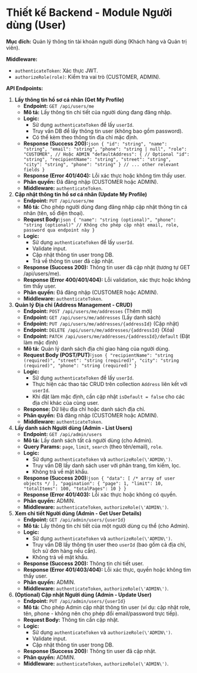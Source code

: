 # Thiết kế Backend - Module Người dùng (User)

**Mục đích:** Quản lý thông tin tài khoản người dùng (Khách hàng và Quản trị viên).

**Middleware:**

- `authenticateToken`: Xác thực JWT.
- `authorizeRole(role)`: Kiểm tra vai trò (CUSTOMER, ADMIN).

**API Endpoints:**

1. **Lấy thông tin hồ sơ cá nhân (Get My Profile)**
    - **Endpoint:** `GET /api/users/me`
    - **Mô tả:** Lấy thông tin chi tiết của người dùng đang đăng nhập.
    - **Logic:**
        - Sử dụng `authenticateToken` để lấy `userId`.
        - Truy vấn DB để lấy thông tin user (không bao gồm password).
        - Có thể kèm theo thông tin địa chỉ mặc định.
    - **Response (Success 200):**`json { "id": "string", "name": "string", "email": "string", "phone": "string | null", "role": "CUSTOMER", // Hoặc ADMIN "defaultAddress": { // Optional "id": "string", "recipientName": "string", "street": "string", "city": "string", "phone": "string" } // ... other relevant fields }`
    - **Response (Error 401/404):** Lỗi xác thực hoặc không tìm thấy user.
    - **Phân quyền:** Đã đăng nhập (CUSTOMER hoặc ADMIN).
    - **Middleware:** `authenticateToken`.
2. **Cập nhật thông tin hồ sơ cá nhân (Update My Profile)**
    - **Endpoint:** `PUT /api/users/me`
    - **Mô tả:** Cho phép người dùng đang đăng nhập cập nhật thông tin cá nhân (tên, số điện thoại).
    - **Request Body:**`json { "name": "string (optional)", "phone": "string (optional)" // Không cho phép cập nhật email, role, password qua endpoint này }`
    - **Logic:**
        - Sử dụng `authenticateToken` để lấy `userId`.
        - Validate input.
        - Cập nhật thông tin user trong DB.
        - Trả về thông tin user đã cập nhật.
    - **Response (Success 200):** Thông tin user đã cập nhật (tương tự GET /api/users/me).
    - **Response (Error 400/401/404):** Lỗi validation, xác thực hoặc không tìm thấy user.
    - **Phân quyền:** Đã đăng nhập (CUSTOMER hoặc ADMIN).
    - **Middleware:** `authenticateToken`.
3. **Quản lý Địa chỉ (Address Management - CRUD)**
    - **Endpoint:** `POST /api/users/me/addresses` (Thêm mới)
    - **Endpoint:** `GET /api/users/me/addresses` (Lấy danh sách)
    - **Endpoint:** `PUT /api/users/me/addresses/{addressId}` (Cập nhật)
    - **Endpoint:** `DELETE /api/users/me/addresses/{addressId}` (Xóa)
    - **Endpoint:** `PATCH /api/users/me/addresses/{addressId}/default` (Đặt làm mặc định)
    - **Mô tả:** Quản lý danh sách địa chỉ giao hàng của người dùng.
    - **Request Body (POST/PUT):**`json { "recipientName": "string (required)", "street": "string (required)", "city": "string (required)", "phone": "string (required)" }`
    - **Logic:**
        - Sử dụng `authenticateToken` để lấy `userId`.
        - Thực hiện các thao tác CRUD trên collection `Address` liên kết với `userId`.
        - Khi đặt làm mặc định, cần cập nhật `isDefault = false` cho các địa chỉ khác của cùng user.
    - **Response:** Dữ liệu địa chỉ hoặc danh sách địa chỉ.
    - **Phân quyền:** Đã đăng nhập (CUSTOMER hoặc ADMIN).
    - **Middleware:** `authenticateToken`.
4. **Lấy danh sách Người dùng (Admin - List Users)**
    - **Endpoint:** `GET /api/admin/users`
    - **Mô tả:** Lấy danh sách tất cả người dùng (cho Admin).
    - **Query Params:** `page`, `limit`, `search` (theo tên/email), `role`.
    - **Logic:**
        - Sử dụng `authenticateToken` và `authorizeRole(\'ADMIN\')`.
        - Truy vấn DB lấy danh sách user với phân trang, tìm kiếm, lọc.
        - Không trả về mật khẩu.
    - **Response (Success 200):**`json { "data": [ /* array of user objects */ ], "pagination": { "page": 1, "limit": 10, "totalItems": 100, "totalPages": 10 } }`
    - **Response (Error 401/403):** Lỗi xác thực hoặc không có quyền.
    - **Phân quyền:** ADMIN.
    - **Middleware:** `authenticateToken`, `authorizeRole(\'ADMIN\')`.
5. **Xem chi tiết Người dùng (Admin - Get User Details)**
    - **Endpoint:** `GET /api/admin/users/{userId}`
    - **Mô tả:** Lấy thông tin chi tiết của một người dùng cụ thể (cho Admin).
    - **Logic:**
        - Sử dụng `authenticateToken` và `authorizeRole(\'ADMIN\')`.
        - Truy vấn DB lấy thông tin user theo `userId` (bao gồm cả địa chỉ, lịch sử đơn hàng nếu cần).
        - Không trả về mật khẩu.
    - **Response (Success 200):** Thông tin chi tiết user.
    - **Response (Error 401/403/404):** Lỗi xác thực, quyền hoặc không tìm thấy user.
    - **Phân quyền:** ADMIN.
    - **Middleware:** `authenticateToken`, `authorizeRole(\'ADMIN\')`.
6. **(Optional) Cập nhật Người dùng (Admin - Update User)**
    - **Endpoint:** `PUT /api/admin/users/{userId}`
    - **Mô tả:** Cho phép Admin cập nhật thông tin user (ví dụ: cập nhật role, tên, phone - không nên cho phép đổi email/password trực tiếp).
    - **Request Body:** Thông tin cần cập nhật.
    - **Logic:**
        - Sử dụng `authenticateToken` và `authorizeRole(\'ADMIN\')`.
        - Validate input.
        - Cập nhật thông tin user trong DB.
    - **Response (Success 200):** Thông tin user đã cập nhật.
    - **Phân quyền:** ADMIN.
    - **Middleware:** `authenticateToken`, `authorizeRole(\'ADMIN\')`.
